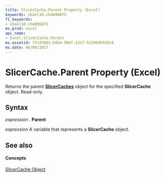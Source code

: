 ```yaml
---
title: SlicerCache.Parent Property (Excel)
keywords: vbaxl10.chm896075
f1_keywords:
- vbaxl10.chm896075
ms.prod: excel
api_name:
- Excel.SlicerCache.Parent
ms.assetid: 77cd3061-b954-50ef-121f-51296dbfd3c8
ms.date: 06/08/2017
---
```



# SlicerCache.Parent Property (Excel)

Returns the parent **[SlicerCaches](slicercaches-object-excel.md)** object for the specified **SlicerCache** object. Read-only.


## Syntax

 _expression_ . **Parent**

 _expression_ A variable that represents a **SlicerCache** object.


## See also


#### Concepts


[SlicerCache Object](slicercache-object-excel.md)

